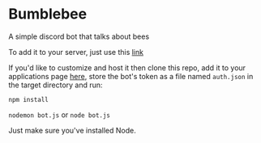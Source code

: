 # Bumblebee
A simple discord bot that talks about bees

To add it to your server, just use this [link](https://discordapp.com/oauth2/authorize?client_id=545813213057515522&scope=bot&permissions=0)

If you'd like to customize and host it then clone this repo,
add it to your applications page [here](https://discordapp.com/developers/applications/),
store the bot's token as a file named <code>auth.json</code> in the target directory and run:

<code>npm install</code>

<code>nodemon bot.js</code> or <code>node bot.js</code>

Just make sure you've installed Node.
